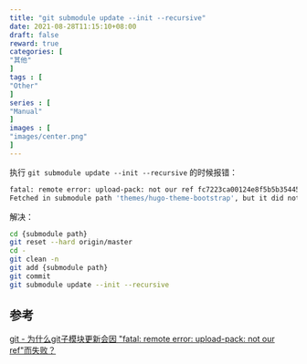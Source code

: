 ```yaml
---
title: "git submodule update --init --recursive"
date: 2021-08-28T11:15:10+08:00
draft: false
reward: true
categories: [
"其他"
]
tags : [
"Other"
]
series : [
"Manual"
]
images : [
"images/center.png"
]
---
```


执行 `git submodule update --init --recursive` 的时候报错：

```sh
fatal: remote error: upload-pack: not our ref fc7223ca00124e8f5b5b354457379071e2fd091b
Fetched in submodule path 'themes/hugo-theme-bootstrap', but it did not contain fc7223ca00124e8f5b5b354457379071e2fd091b. Direct fetching of that commit failed.
```

解决：

```sh
cd {submodule path}
git reset --hard origin/master
cd -
git clean -n
git add {submodule path}
git commit
git submodule update --init --recursive
```

## 参考

[git - 为什么git子模块更新会因 "fatal: remote error: upload-pack: not our ref"而失败？](https://www.coder.work/article/7542928)

